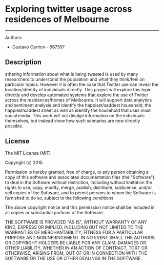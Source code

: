 Exploring twitter usage across residences of Melbourne
===================

- - - - 


Authors:

* Gustavo Carrion - 667597


## Description

athering information about what is being tweeted is used by many researchers to understand the population and what they think/feel on particular topics. However it is often the case that Twitter use can reveal the location/identity of individuals directly. This project will explore this topic directly and develop automated systems that explore the use of Twitter across the residences/homes of Melbourne. It will support data analytics and sentiment analysis and identify the happiest/saddest household; the happiest/saddest street as well as identify the household that uses most social media. This work will not divulge information on the individuals themselves, but instead show how such scenarios are now directly possible.

## License

The MIT License (MIT)

Copyright (c) 2015.

Permission is hereby granted, free of charge, to any person obtaining a copy of this software and associated documentation files (the "Software"), to deal in the Software without restriction, including without limitation the rights to use, copy, modify, merge, publish, distribute, sublicense, and/or sell copies of the Software, and to permit persons to whom the Software is furnished to do so, subject to the following conditions:

The above copyright notice and this permission notice shall be included in all copies or substantial portions of the Software.

THE SOFTWARE IS PROVIDED "AS IS", WITHOUT WARRANTY OF ANY KIND, EXPRESS OR IMPLIED, INCLUDING BUT NOT LIMITED TO THE WARRANTIES OF MERCHANTABILITY, FITNESS FOR A PARTICULAR PURPOSE AND NONINFRINGEMENT. IN NO EVENT SHALL THE AUTHORS OR COPYRIGHT HOLDERS BE LIABLE FOR ANY CLAIM, DAMAGES OR OTHER LIABILITY, WHETHER IN AN ACTION OF CONTRACT, TORT OR OTHERWISE, ARISING FROM, OUT OF OR IN CONNECTION WITH THE SOFTWARE OR THE USE OR OTHER DEALINGS IN THE SOFTWARE.
